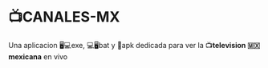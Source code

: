 # 📺CANALES-MX
Una aplicacion 🖥️💻exe, 💻🖥️bat y
📱apk dedicada para ver la 📺**television 🇲🇽mexicana** en vivo

